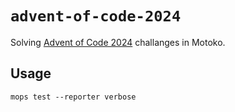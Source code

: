 # `advent-of-code-2024`

Solving [Advent of Code 2024](https://adventofcode.com/2024) challanges in Motoko.

## Usage

```
mops test --reporter verbose
```
